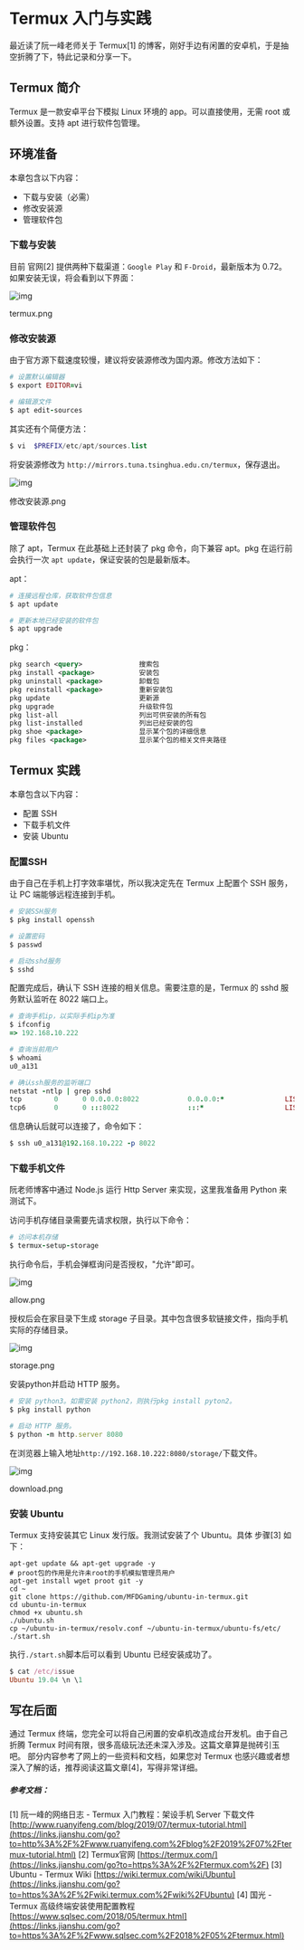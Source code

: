 # Termux 入门与实践



最近读了阮一峰老师关于 Termux[1] 的博客，刚好手边有闲置的安卓机，于是抽空折腾了下，特此记录和分享一下。

## Termux 简介

Termux 是一款安卓平台下模拟 Linux 环境的 app。可以直接使用，无需 root 或 额外设置。支持 apt 进行软件包管理。

## 环境准备

本章包含以下内容：

- 下载与安装（必需）
- 修改安装源
- 管理软件包

### 下载与安装

目前 官网[2] 提供两种下载渠道：`Google Play` 和 `F-Droid`，最新版本为 0.72。如果安装无误，将会看到以下界面：

![img](./assets/webp-1726079115714-3.webp)

termux.png



### 修改安装源

由于官方源下载速度较慢，建议将安装源修改为国内源。修改方法如下：



```ruby
# 设置默认编辑器
$ export EDITOR=vi

# 编辑源文件
$ apt edit-sources
```

其实还有个简便方法：



```php
$ vi  $PREFIX/etc/apt/sources.list
```

将安装源修改为 `http://mirrors.tuna.tsinghua.edu.cn/termux`，保存退出。

![img](./assets/webp-1726079115714-4.webp)

修改安装源.png



### 管理软件包

除了 apt，Termux 在此基础上还封装了 pkg 命令，向下兼容 apt。pkg 在运行前会执行一次 `apt update`，保证安装的包是最新版本。

apt：



```ruby
# 连接远程仓库，获取软件包信息
$ apt update

# 更新本地已经安装的软件包
$ apt upgrade
```

pkg：



```xml
pkg search <query>              搜索包
pkg install <package>           安装包
pkg uninstall <package>         卸载包
pkg reinstall <package>         重新安装包
pkg update                      更新源
pkg upgrade                     升级软件包
pkg list-all                    列出可供安装的所有包
pkg list-installed              列出已经安装的包
pkg shoe <package>              显示某个包的详细信息
pkg files <package>             显示某个包的相关文件夹路径
```

## Termux 实践

本章包含以下内容：

- 配置 SSH
- 下载手机文件
- 安装 Ubuntu

### 配置SSH

由于自己在手机上打字效率堪忧，所以我决定先在 Termux 上配置个 SSH 服务，让 PC 端能够远程连接到手机。



```ruby
# 安装SSH服务
$ pkg install openssh

# 设置密码
$ passwd

# 启动sshd服务
$ sshd
```

配置完成后，确认下 SSH 连接的相关信息。需要注意的是，Termux 的 sshd 服务默认监听在 8022 端口上。



```ruby
# 查询手机ip，以实际手机ip为准
$ ifconfig
=> 192.168.10.222

# 查询当前用户
$ whoami
u0_a131

# 确认ssh服务的监听端口
netstat -ntlp | grep sshd
tcp        0      0 0.0.0.0:8022            0.0.0.0:*               LISTEN      28618/sshd          
tcp6       0      0 :::8022                 :::*                    LISTEN      28618/sshd
```

信息确认后就可以连接了，命令如下：



```ruby
$ ssh u0_a131@192.168.10.222 -p 8022
```

### 下载手机文件

阮老师博客中通过 Node.js 运行 Http Server 来实现，这里我准备用 Python 来测试下。

访问手机存储目录需要先请求权限，执行以下命令：



```ruby
# 访问本机存储
$ termux-setup-storage 
```

执行命令后，手机会弹框询问是否授权，"允许"即可。

![img](./assets/webp-1726079115714-5.webp)

allow.png





授权后会在家目录下生成 storage 子目录。其中包含很多软链接文件，指向手机实际的存储目录。

![img](./assets/webp-1726079115714-6.webp)

storage.png

安装python并启动 HTTP 服务。



```ruby
# 安装 python3。如需安装 python2，则执行pkg install pyton2。
$ pkg install python

# 启动 HTTP 服务。
$ python -m http.server 8080
```

在浏览器上输入地址`http://192.168.10.222:8080/storage/`下载文件。

![img](./assets/webp-1726079115714-7.webp)

download.png



### 安装 Ubuntu

Termux 支持安装其它 Linux 发行版。我测试安装了个 Ubuntu。具体 步骤[3] 如下：



```tsx
apt-get update && apt-get upgrade -y
# proot包的作用是允许未root的手机模拟管理员用户
apt-get install wget proot git -y
cd ~
git clone https://github.com/MFDGaming/ubuntu-in-termux.git
cd ubuntu-in-termux
chmod +x ubuntu.sh
./ubuntu.sh
cp ~/ubuntu-in-termux/resolv.conf ~/ubuntu-in-termux/ubuntu-fs/etc/
./start.sh
```

执行`./start.sh`脚本后可以看到 Ubuntu 已经安装成功了。



```ruby
$ cat /etc/issue
Ubuntu 19.04 \n \1
```

## 写在后面

通过 Termux 终端，您完全可以将自己闲置的安卓机改造成台开发机。由于自己折腾 Termux 时间有限，很多高级玩法还未深入涉及。这篇文章算是抛砖引玉吧。
部分内容参考了网上的一些资料和文档，如果您对 Termux 也感兴趣或者想深入了解的话，推荐阅读这篇文章[4]，写得非常详细。

##### 参考文档：

[1] 阮一峰的网络日志 - Termux 入门教程：架设手机 Server 下载文件 [http://www.ruanyifeng.com/blog/2019/07/termux-tutorial.html](https://links.jianshu.com/go?to=http%3A%2F%2Fwww.ruanyifeng.com%2Fblog%2F2019%2F07%2Ftermux-tutorial.html)
[2] Termux官网 [https://termux.com/](https://links.jianshu.com/go?to=https%3A%2F%2Ftermux.com%2F)
[3] Ubuntu - Termux Wiki [https://wiki.termux.com/wiki/Ubuntu](https://links.jianshu.com/go?to=https%3A%2F%2Fwiki.termux.com%2Fwiki%2FUbuntu)
[4] 国光 - Termux 高级终端安装使用配置教程 [https://www.sqlsec.com/2018/05/termux.html](https://links.jianshu.com/go?to=https%3A%2F%2Fwww.sqlsec.com%2F2018%2F05%2Ftermux.html)

